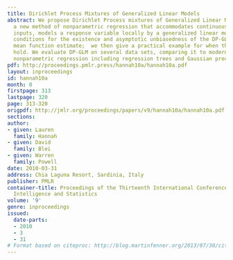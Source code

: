 ```yaml
---
title: Dirichlet Process Mixtures of Generalized Linear Models
abstract: We propose Dirichlet Process mixtures of Generalized Linear Models (DP-GLMs),
  a new method of nonparametric regression that accommodates continuous and categorical
  inputs, models a response variable locally by a generalized linear model.  We give
  conditions for the existence and asymptotic unbiasedness of the DP-GLM regression
  mean function estimate;  we then give a practical example for when those conditions
  hold. We evaluate DP-GLM on several data sets, comparing it to modern methods of
  nonparametric regression including regression trees and Gaussian processes.
pdf: http://proceedings.pmlr.press/hannah10a/hannah10a.pdf
layout: inproceedings
id: hannah10a
month: 0
firstpage: 313
lastpage: 320
page: 313-320
origpdf: http://jmlr.org/proceedings/papers/v9/hannah10a/hannah10a.pdf
sections: 
author:
- given: Lauren
  family: Hannah
- given: David
  family: Blei
- given: Warren
  family: Powell
date: 2010-03-31
address: Chia Laguna Resort, Sardinia, Italy
publisher: PMLR
container-title: Proceedings of the Thirteenth International Conference on Artificial
  Intelligence and Statistics
volume: '9'
genre: inproceedings
issued:
  date-parts:
  - 2010
  - 3
  - 31
# Format based on citeproc: http://blog.martinfenner.org/2013/07/30/citeproc-yaml-for-bibliographies/
---
```

